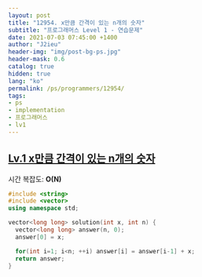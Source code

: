 ```yaml
---
layout: post
title: "12954. x만큼 간격이 있는 n개의 숫자"
subtitle: "프로그래머스 Level 1 - 연습문제"
date: 2021-07-03 07:45:00 +1400
author: "J2ieu"
header-img: "img/post-bg-ps.jpg"
header-mask: 0.6
catalog: true
hidden: true
lang: "ko"
permalink: /ps/programmers/12954/
tags:
- ps
- implementation
- 프로그래머스
- lv1
---
```


## [Lv.1 x만큼 간격이 있는 n개의 숫자](https://programmers.co.kr/learn/courses/30/lessons/12954)

시간 복잡도: **O(N)**

```cpp
#include <string>
#include <vector>
using namespace std;

vector<long long> solution(int x, int n) {
  vector<long long> answer(n, 0);
  answer[0] = x;

  for(int i=1; i<n; ++i) answer[i] = answer[i-1] + x;
  return answer;
}
```
